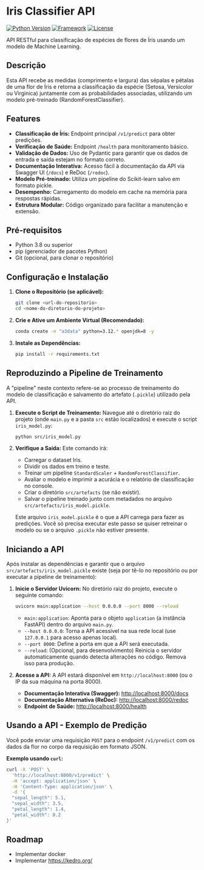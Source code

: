 # Iris Classifier API

[![Python Version](https://img.shields.io/badge/python-3.8+-blue.svg)](https://www.python.org/downloads/)
[![Framework](https://img.shields.io/badge/Framework-FastAPI-green.svg)](https://fastapi.tiangolo.com/)
[![License](https://img.shields.io/badge/License-MIT-yellow.svg)](LICENSE) <!-- Adicione um arquivo LICENSE se desejar -->

API RESTful para classificação de espécies de flores de Íris usando um modelo de Machine Learning.

## Descrição

Esta API recebe as medidas (comprimento e largura) das sépalas e pétalas de uma flor de Íris e retorna a classificação da espécie (Setosa, Versicolor ou Virginica) juntamente com as probabilidades associadas, utilizando um modelo pré-treinado (RandomForestClassifier).

## Features

*   **Classificação de Íris:** Endpoint principal `/v1/predict` para obter predições.
*   **Verificação de Saúde:** Endpoint `/health` para monitoramento básico.
*   **Validação de Dados:** Uso de Pydantic para garantir que os dados de entrada e saída estejam no formato correto.
*   **Documentação Interativa:** Acesso fácil à documentação da API via Swagger UI (`/docs`) e ReDoc (`/redoc`).
*   **Modelo Pré-treinado:** Utiliza um pipeline do Scikit-learn salvo em formato pickle.
*   **Desempenho:** Carregamento do modelo em cache na memória para respostas rápidas.
*   **Estrutura Modular:** Código organizado para facilitar a manutenção e extensão.

## Pré-requisitos

*   Python 3.8 ou superior
*   pip (gerenciador de pacotes Python)
*   Git (opcional, para clonar o repositório)

## Configuração e Instalação

1.  **Clone o Repositório (se aplicável):**
    ```bash
    git clone <url-do-repositorio>
    cd <nome-do-diretorio-do-projeto>
    ```

2.  **Crie e Ative um Ambiente Virtual (Recomendado):**
    ```bash
    conda create -n "a3data" python=3.12.* openjdk=8 -y
    ```

3.  **Instale as Dependências:**
    ```bash
    pip install -r requirements.txt
    ```

## Reproduzindo a Pipeline de Treinamento

A "pipeline" neste contexto refere-se ao processo de treinamento do modelo de classificação e salvamento do artefato (`.pickle`) utilizado pela API.

1.  **Execute o Script de Treinamento:**
    Navegue até o diretório raiz do projeto (onde `main.py` e a pasta `src` estão localizados) e execute o script `iris_model.py`:

    ```bash
    python src/iris_model.py
    ```

2.  **Verifique a Saída:**
    Este comando irá:
    *   Carregar o dataset Iris.
    *   Dividir os dados em treino e teste.
    *   Treinar um pipeline `StandardScaler` + `RandomForestClassifier`.
    *   Avaliar o modelo e imprimir a acurácia e o relatório de classificação no console.
    *   Criar o diretório `src/artefacts` (se não existir).
    *   Salvar o pipeline treinado junto com metadados no arquivo `src/artefacts/iris_model.pickle`.

    Este arquivo `iris_model.pickle` é o que a API carrega para fazer as predições. Você só precisa executar este passo se quiser retreinar o modelo ou se o arquivo `.pickle` não estiver presente.

## Iniciando a API

Após instalar as dependências e garantir que o arquivo `src/artefacts/iris_model.pickle` existe (seja por tê-lo no repositório ou por executar a pipeline de treinamento):

1.  **Inicie o Servidor Uvicorn:**
    No diretório raiz do projeto, execute o seguinte comando:

    ```bash
    uvicorn main:application --host 0.0.0.0 --port 8000 --reload
    ```

    *   `main:application`: Aponta para o objeto `application` (a instância FastAPI) dentro do arquivo `main.py`.
    *   `--host 0.0.0.0`: Torna a API acessível na sua rede local (use `127.0.0.1` para acesso apenas local).
    *   `--port 8000`: Define a porta em que a API será executada.
    *   `--reload`: (Opcional, para desenvolvimento) Reinicia o servidor automaticamente quando detecta alterações no código. Remova isso para produção.

2.  **Acesse a API:**
    A API estará disponível em `http://localhost:8000` (ou o IP da sua máquina na porta 8000).
    *   **Documentação Interativa (Swagger):** [http://localhost:8000/docs](http://localhost:8000/docs)
    *   **Documentação Alternativa (ReDoc):** [http://localhost:8000/redoc](http://localhost:8000/redoc)
    *   **Endpoint de Saúde:** [http://localhost:8000/health](http://localhost:8000/health)

## Usando a API - Exemplo de Predição

Você pode enviar uma requisição `POST` para o endpoint `/v1/predict` com os dados da flor no corpo da requisição em formato JSON.


**Exemplo usando `curl`:**

```bash
curl -X 'POST' \
  'http://localhost:8000/v1/predict' \
  -H 'accept: application/json' \
  -H 'Content-Type: application/json' \
  -d '{
  "sepal_length": 5.1,
  "sepal_width": 3.5,
  "petal_length": 1.4,
  "petal_width": 0.2
}'
```

## Roadmap

* Implementar docker
* Implementar https://kedro.org/
